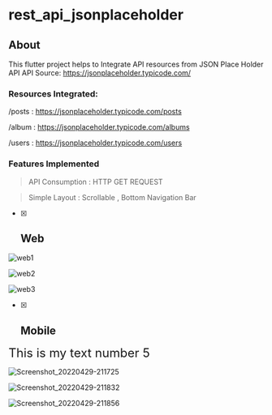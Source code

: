 # rest_api_jsonplaceholder

## About
This flutter project helps to Integrate API resources from JSON Place Holder API
API Source: https://jsonplaceholder.typicode.com/

### Resources Integrated:
/posts  :  https://jsonplaceholder.typicode.com/posts

/album  :  https://jsonplaceholder.typicode.com/albums

/users  : https://jsonplaceholder.typicode.com/users


### Features Implemented
> API Consumption : HTTP GET REQUEST

> Simple Layout : Scrollable , Bottom Navigation Bar


- [x] ## Web


![web1](https://user-images.githubusercontent.com/61213263/166064133-e304b513-8485-45c0-a21d-d923edf7329c.png)


![web2](https://user-images.githubusercontent.com/61213263/166064142-6028df0c-2f4c-4aab-848b-2fe6d8009346.png)


![web3](https://user-images.githubusercontent.com/61213263/166067711-1f2e5e42-3584-4227-9243-f1dba860e985.png)



- [x] ## Mobile

 <font size="5"> This is my text number 5</font> 

![Screenshot_20220429-211725](https://user-images.githubusercontent.com/61213263/166076102-98c385fe-2e8e-47f6-80b6-820ecd54e131.png)

![Screenshot_20220429-211832](https://user-images.githubusercontent.com/61213263/166076110-1e81a9ec-9978-4032-9ea7-5f38b2586c1a.png)

![Screenshot_20220429-211856](https://user-images.githubusercontent.com/61213263/166076276-2a0e951f-696d-4786-8592-7a39e8542057.png)
